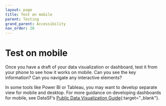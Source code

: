 ```yaml
---
layout: page
title: Test on mobile
parent: Testing
grand_parent: Accessibility
nav_order: 28
---
```


# Test on mobile 

Once you have a draft of your data visualization or dashboard, test it from your phone to see how it works on mobile. Can you see the key information? Can you navigate any interactive elements? 

In some tools like Power BI or Tableau, you may want to develop separate view for mobile and desktop. For more guidance on developing dashboards for mobile, see DataSF’s [Public Data Visualization Guide](https://datasf.gitbook.io/public-data-visualization-guide/mobile-view){:target="_blank"}. 
